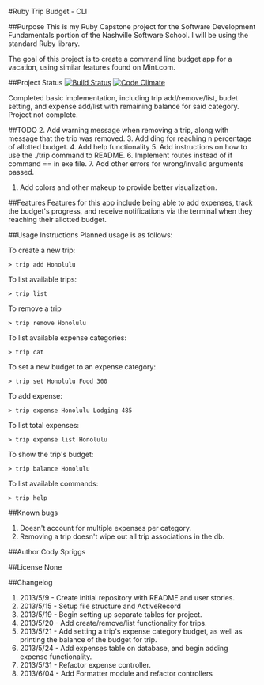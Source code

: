 #Ruby Trip Budget - CLI

##Purpose
This is my Ruby Capstone project for the Software Development Fundamentals portion of the Nashville Software School. I will be using the standard Ruby library.

The goal of this project is to create a command line budget app for a vacation, using similar features found on Mint.com.


##Project Status
[![Build Status](https://travis-ci.org/cspriggs220/Ruby_Trip_Budget.png)](https://travis-ci.org/cspriggs220/Ruby_Trip_Budget)
[![Code Climate](https://codeclimate.com/github/cspriggs220/Ruby_Trip_Budget.png)](https://codeclimate.com/github/cspriggs220/Ruby_Trip_Budget)

Completed basic implementation, including trip add/remove/list, budet setting, and expense add/list with remaining balance for said category. Project not complete.

##TODO
2. Add warning message when removing a trip, along with message that the trip was removed.
3. Add ding for reaching n percentage of allotted budget.
4. Add help functionality
5. Add instructions on how to use the ./trip command to README.
6. Implement routes instead of if command == in exe file.
7. Add other errors for wrong/invalid arguments passed.
1. Add colors and other makeup to provide better visualization.

##Features
Features for this app include being able to add expenses, track the budget's progress, and receive notifications via the terminal when they reaching their allotted budget.


##Usage Instructions
Planned usage is as follows:

To create a new trip:

    > trip add Honolulu

To list available trips:

    > trip list

To remove a trip

    > trip remove Honolulu

To list available expense categories:

    > trip cat

To set a new budget to an expense category:

    > trip set Honolulu Food 300

To add expense:

    > trip expense Honolulu Lodging 485

To list total expenses:

    > trip expense list Honolulu

To show the trip's budget:

    > trip balance Honolulu

To list available commands:

    > trip help




##Known bugs
1. Doesn't account for multiple expenses per category.
2. Removing a trip doesn't wipe out all trip associations in the db.


##Author
Cody Spriggs

##License
None


##Changelog
1. 2013/5/9 - Create initial repository with README and user stories.
2. 2013/5/15 - Setup file structure and ActiveRecord
3. 2013/5/19 - Begin setting up separate tables for project.
4. 2013/5/20 - Add create/remove/list functionality for trips.
5. 2013/5/21 - Add setting a trip's expense category budget, as well as printing the balance of the budget for trip.
5. 2013/5/24 - Add expenses table on database, and begin adding expense functionality.
5. 2013/5/31 - Refactor expense controller.
1. 2013/6/04 - Add Formatter module and refactor controllers

